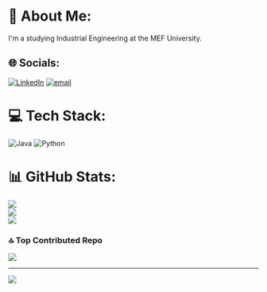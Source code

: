 # 💫 About Me:
I'm a studying Industrial Engineering at the MEF University.<br>


## 🌐 Socials:
[![LinkedIn](https://img.shields.io/badge/LinkedIn-%230077B5.svg?logo=linkedin&logoColor=white)](https://linkedin.com/in/ardafirat1281) [![email](https://img.shields.io/badge/Email-D14836?logo=gmail&logoColor=white)](mailto:ardafirat375@gmail.com) 

# 💻 Tech Stack:
![Java](https://img.shields.io/badge/java-%23ED8B00.svg?style=for-the-badge&logo=openjdk&logoColor=white) ![Python](https://img.shields.io/badge/python-3670A0?style=for-the-badge&logo=python&logoColor=ffdd54)
# 📊 GitHub Stats:
![](https://github-readme-stats.vercel.app/api?username=ardaf13&theme=gotham&hide_border=false&include_all_commits=false&count_private=false)<br/>
![](https://github-readme-streak-stats.herokuapp.com/?user=ardaf13&theme=gotham&hide_border=false)<br/>
![](https://github-readme-stats.vercel.app/api/top-langs/?username=ardaf13&theme=gotham&hide_border=false&include_all_commits=false&count_private=false&layout=compact)

### 🔝 Top Contributed Repo
![](https://github-contributor-stats.vercel.app/api?username=ardaf13&limit=5&theme=dark&combine_all_yearly_contributions=true)

---
[![](https://visitcount.itsvg.in/api?id=ardaf13&icon=0&color=0)](https://visitcount.itsvg.in)

<!-- Proudly created with GPRM ( https://gprm.itsvg.in ) -->
